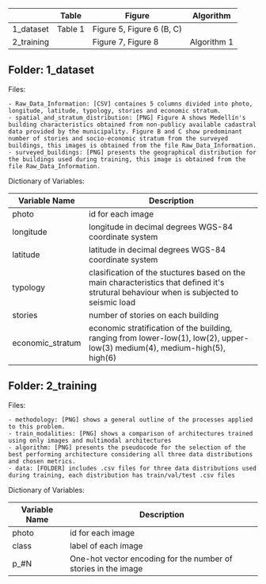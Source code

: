 |            | Table   | Figure                    | Algorithm   |
| ---------- | ------- | ------------------------- | ----------- |
| 1_dataset  | Table 1 | Figure 5, Figure 6 (B, C) |             |
| 2_training |         | Figure 7, Figure 8        | Algorithm 1 |

## Folder: 1_dataset

Files:

    - Raw_Data_Information: [CSV] containes 5 columns divided into photo, longitude, latitude, typology, stories and economic stratum.
    - spatial_and_stratum_distribution: [PNG] Figure A shows Medellín's building characteristics obtained from non-publicy available cadastral data provided by the municipality. Figure B and C show predominant number of stories and socio-economic stratum from the surveyed buildings, this images is obtained from the file Raw_Data_Information.
    - surveyed_buildings: [PNG] presents the geographical distribution for the buildings used during training, this image is obtained from the file Raw_Data_Information.

Dictionary of Variables:

| Variable Name    | Description                                                                                                                              |
| ---------------- | ---------------------------------------------------------------------------------------------------------------------------------------- |
| photo            | id for each image                                                                                                                        |
| longitude        | longitude in decimal degrees WGS-84 coordinate system                                                                                    |
| latitude         | latitude in decimal degrees WGS-84 coordinate system                                                                                     |
| typology         | clasification of the stuctures based on the main characteristics that defined it's strutural behaviour when is subjected to seismic load |
| stories          | number of stories on each building                                                                                                       |
| economic_stratum | economic stratification of the building, ranging from lower-low(1), low(2), upper-low(3) medium(4), medium-high(5), high(6)              |

## Folder: 2_training

Files:

    - methodology: [PNG] shows a general outline of the processes applied to this problem.
    - train_modalities: [PNG] shows a comparison of architectures trained using only images and multimodal architectures
    - algorithm: [PNG] presents the pseudocode for the selection of the best performing architecture considering all three data distributions and chosen metrics.
    - data: [FOLDER] includes .csv files for three data distributions used during training, each distribution has train/val/test .csv files

Dictionary of Variables:

| Variable Name | Description                                                    |
| ------------- | -------------------------------------------------------------- |
| photo         | id for each image                                              |
| class         | label of each image                                            |
| p\_#N         | One-hot vector encoding for the number of stories in the image |
